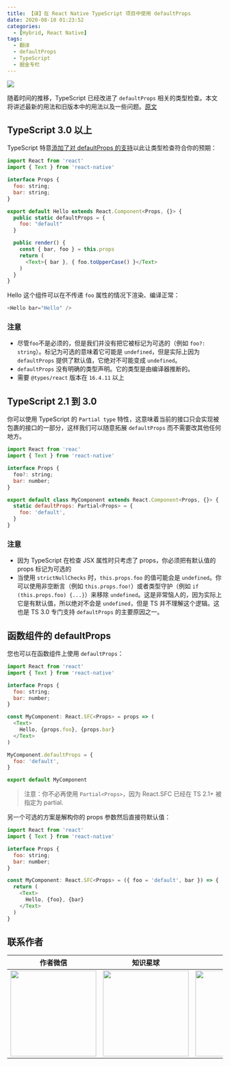 ```yaml
---
title: 【译】在 React Native TypeScript 项目中使用 defaultProps
date: 2020-08-10 01:23:52
categories:
  - [Hybrid, React Native]
tags:
  - 翻译
  - defaultProps
  - TypeScript
  - 掘金专栏
---
```


![](https://i.loli.net/2020/08/10/aK152TMsqfjJlbZ.png)

随着时间的推移，TypeScript 已经改进了 `defaultProps` 相关的类型检查。本文将讲述最新的用法和旧版本中的用法以及一些问题。[原文](http://t.cn/Ai9MK5r1)

<!--more-->

## TypeScript 3.0 以上

TypeScript 特意[添加了对 defaultProps 的支持](http://t.cn/Ai96R1vP)以此让类型检查符合你的预期：

```js
import React from 'react'
import { Text } from 'react-native'

interface Props {
  foo: string;
  bar: string;
}

export default Hello extends React.Component<Props, {}> {
  public static defaultProps = {
    foo: "default"
  }

  public render() {
    const { bar, foo } = this.props
    return (
      <Text>{ bar }, { foo.toUpperCase() }</Text>
    )
  }
}
```

Hello 这个组件可以在不传递 `foo` 属性的情况下渲染、编译正常：

```js
<Hello bar="Hello" />
```

### 注意

- 尽管`foo`不是必须的，但是我们并没有把它被标记为可选的（例如 `foo?: string`）。标记为可选的意味着它可能是 `undefined`，但是实际上因为 `defaultProps` 提供了默认值，它绝对不可能变成 `undefined`。
- `defaultProps` 没有明确的类型声明。它的类型是由编译器推断的。
- 需要 `@types/react` 版本在 `16.4.11` 以上

## TypeScript 2.1 到 3.0

你可以使用 TypeScript 的 `Partial type` 特性，这意味着当前的接口只会实现被包裹的接口的一部分，这样我们可以随意拓展 `defaultProps` 而不需要改其他任何地方。

```js
import React from 'reac'
import { Text } from 'react-native'

interface Props {
  foo?: string;
  bar: number;
}

export default class MyComponent extends React.Component<Props, {}> {
  static defaultProps: Partial<Props> = {
    foo: 'default',
  }
}
```

### 注意

- 因为 TypeScript 在检查 JSX 属性时只考虑了 props，你必须把有默认值的 props 标记为可选的
- 当使用 `strictNullChecks` 时，`this.props.foo` 的值可能会是 `undefined`。你可以使用非空断言（例如 `this.props.foo!`）或者类型守护（例如 `if (this.props.foo) {...}`）来移除 `undefined`。这是非常恼人的，因为实际上它是有默认值，所以绝对不会是 `undefined`，但是 TS 并不理解这个逻辑。这也是 TS 3.0 专门支持 `defaultProps` 的主要原因之一。

## 函数组件的 defaultProps

您也可以在函数组件上使用 `defaultProps`：

```js
import React from 'react'
import { Text } from 'react-native'

interface Props {
  foo: string;
  bar: number;
}

const MyComponent: React.SFC<Props> = props => (
  <Text>
    Hello, {props.foo}, {props.bar}
  </Text>
)

MyComponent.defaultProps = {
  foo: 'default',
}

export default MyComponent
```

> 注意：你不必再使用 `Partial<Props>`，因为 React.SFC 已经在 TS 2.1+ 被指定为 partial.

另一个可选的方案是解构你的 props 参数然后直接符默认值：

```js
import React from 'react'
import { Text } from 'react-native'

interface Props {
  foo: string;
  bar: number;
}

const MyComponent: React.SFC<Props> = ({ foo = 'default', bar }) => {
  return (
    <Text>
      Hello, {foo}, {bar}
    </Text>
  )
}
```

## 联系作者

|                           作者微信                           |                           知识星球                           |                           赞赏作者                           |
| :----------------------------------------------------------: | :----------------------------------------------------------: | :----------------------------------------------------------: |
| <img src="https://user-gold-cdn.xitu.io/2020/2/24/17074acbb24c7412?w=200&h=200&f=jpeg&s=17183" style="width:200px"/> | <img src="https://user-gold-cdn.xitu.io/2020/2/24/17074acbb26af8e1?w=200&h=200&f=png&s=39093" style="width:200px"/> | <img src="https://user-gold-cdn.xitu.io/2020/2/24/17074acbb338c643?w=698&h=700&f=png&s=315492" style="width:200px"/> |
